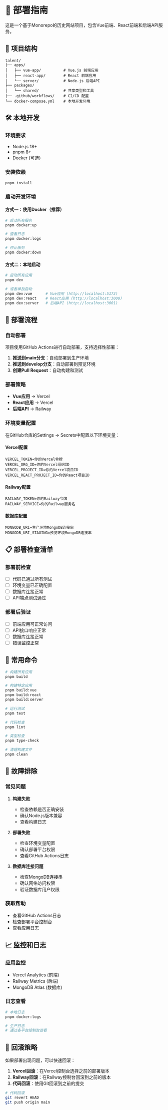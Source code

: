 # 🚀 部署指南

这是一个基于Monorepo的历史网站项目，包含Vue前端、React前端和后端API服务。

## 📁 项目结构

```
talent/
├── apps/
│   ├── vue-app/          # Vue.js 前端应用
│   ├── react-app/        # React 前端应用
│   └── server/           # Node.js 后端API
├── packages/
│   └── shared/           # 共享类型和工具
├── .github/workflows/    # CI/CD 配置
└── docker-compose.yml    # 本地开发环境
```

## 🛠️ 本地开发

### 环境要求
- Node.js 18+
- pnpm 8+
- Docker (可选)

### 安装依赖
```bash
pnpm install
```

### 启动开发环境

#### 方式一：使用Docker（推荐）
```bash
# 启动所有服务
pnpm docker:up

# 查看日志
pnpm docker:logs

# 停止服务
pnpm docker:down
```

#### 方式二：本地启动
```bash
# 启动所有应用
pnpm dev

# 或者单独启动
pnpm dev:vue      # Vue应用 (http://localhost:5173)
pnpm dev:react    # React应用 (http://localhost:3000)
pnpm dev:server   # 后端API (http://localhost:3001)
```

## 🚀 部署流程

### 自动部署

项目使用GitHub Actions进行自动部署，支持选择性部署：

1. **推送到main分支**：自动部署到生产环境
2. **推送到develop分支**：自动部署到预览环境
3. **创建Pull Request**：自动构建和测试

### 部署策略

- **Vue应用** → Vercel
- **React应用** → Vercel  
- **后端API** → Railway

### 环境变量配置

在GitHub仓库的Settings → Secrets中配置以下环境变量：

#### Vercel配置
```
VERCEL_TOKEN=你的Vercel令牌
VERCEL_ORG_ID=你的Vercel组织ID
VERCEL_PROJECT_ID=你的Vercel项目ID
VERCEL_REACT_PROJECT_ID=你的React项目ID
```

#### Railway配置
```
RAILWAY_TOKEN=你的Railway令牌
RAILWAY_SERVICE=你的Railway服务名
```

#### 数据库配置
```
MONGODB_URI=生产环境MongoDB连接串
MONGODB_URI_STAGING=预览环境MongoDB连接串
```

## 📋 部署检查清单

### 部署前检查
- [ ] 代码已通过所有测试
- [ ] 环境变量已正确配置
- [ ] 数据库连接正常
- [ ] API端点测试通过

### 部署后验证
- [ ] 前端应用可正常访问
- [ ] API接口响应正常
- [ ] 数据库连接正常
- [ ] 错误监控正常

## 🔧 常用命令

```bash
# 构建所有应用
pnpm build

# 构建特定应用
pnpm build:vue
pnpm build:react
pnpm build:server

# 运行测试
pnpm test

# 代码检查
pnpm lint

# 类型检查
pnpm type-check

# 清理构建文件
pnpm clean
```

## 🐛 故障排除

### 常见问题

1. **构建失败**
   - 检查依赖是否正确安装
   - 确认Node.js版本兼容
   - 查看构建日志

2. **部署失败**
   - 检查环境变量配置
   - 确认部署平台权限
   - 查看GitHub Actions日志

3. **数据库连接问题**
   - 检查MongoDB连接串
   - 确认网络访问权限
   - 验证数据库用户权限

### 获取帮助

- 查看GitHub Actions日志
- 检查部署平台控制台
- 查看应用日志

## 📈 监控和日志

### 应用监控
- Vercel Analytics (前端)
- Railway Metrics (后端)
- MongoDB Atlas (数据库)

### 日志查看
```bash
# 本地日志
pnpm docker:logs

# 生产日志
# 通过各平台控制台查看
```

## 🔄 回滚策略

如果部署出现问题，可以快速回滚：

1. **Vercel回滚**：在Vercel控制台选择之前的部署版本
2. **Railway回滚**：在Railway控制台回滚到之前的版本
3. **代码回滚**：使用Git回滚到之前的提交

```bash
# 代码回滚
git revert HEAD
git push origin main
``` 
